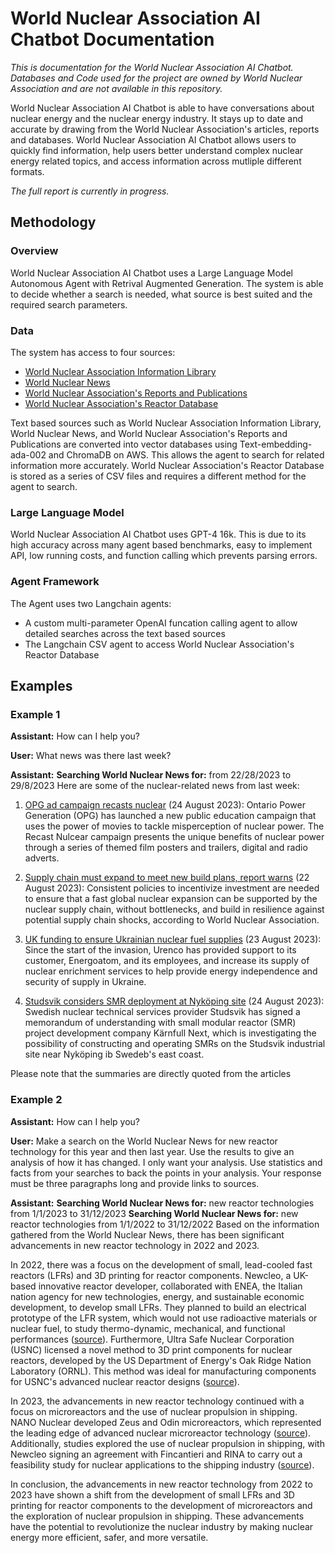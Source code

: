 # World Nuclear Association AI Chatbot Documentation
*This is documentation for the World Nuclear Association AI Chatbot. Databases and Code used for the project are owned by World Nuclear Association and are not available in this repository.*

World Nuclear Association AI Chatbot is able to have conversations about nuclear energy and the nuclear energy industry. It stays up to date and accurate by drawing from the World Nuclear Association's articles, reports and databases. World Nuclear Association AI Chatbot allows users to quickly find information, help users better understand complex nuclear energy related topics, and access information across mutliple different formats. 

*The full report is currently in progress.*

## Methodology
### Overview
World Nuclear Association AI Chatbot uses a Large Language Model Autonomous Agent with Retrival Augmented Generation. The system is able to decide whether a search is needed, what source is best suited and the required search parameters. 

### Data
The system has access to four sources:
- [World Nuclear Association Information Library](https://www.world-nuclear.org/information-library.aspx)
- [World Nuclear News](https://www.world-nuclear-news.org)
- [World Nuclear Association's Reports and Publications](https://www.world-nuclear.org/our-association/publications.aspx)
- [World Nuclear Association's Reactor Database](https://www.world-nuclear.org/information-library/facts-and-figures/reactor-database-data/reactor-database-search.aspx?source=%7B"query"%3A%7B"match_all"%3A%7B%7D%7D%2C"size"%3A25%2C"sort"%3A%5B%7B"index.sort_name.exact"%3A%7B"order"%3A"asc"%7D%7D%5D%7D)

Text based sources such as World Nuclear Association Information Library, World Nuclear News, and World Nuclear Association's Reports and Publications are converted into vector databases using Text-embedding-ada-002 and ChromaDB on AWS. This allows the agent to search for related information more accurately. World Nuclear Association's Reactor Database is stored as a series of CSV files and requires a different method for the agent to search.

### Large Language Model
World Nuclear Association AI Chatbot uses GPT-4 16k. This is due to its high accuracy across many agent based benchmarks, easy to implement API, low running costs, and function calling which prevents parsing errors. 

### Agent Framework
The Agent uses two Langchain agents: 
- A custom multi-parameter OpenAI funcation calling agent to allow detailed searches across the text based sources 
- The Langchain CSV agent to access World Nuclear Association's Reactor Database 

## Examples
### Example 1

**Assistant:** How can I help you?

**User:** What news was there last week?

**Assistant:**
**Searching World Nuclear News for:** from 22/28/2023 to 29/8/2023
Here are some of the nuclear-related news from last week:
1. [OPG ad campaign recasts nuclear](https://www.world-nuclear-news.org/Articles/OPG-ad-campaign-recasts-nuclear) (24 August 2023): Ontario Power Generation (OPG) has launched a new public education campaign that uses the power of movies to tackle misperception of nuclear power. The Recast Nulcear campaign presents the unique benefits of nuclear power through a series of themed film posters and trailers, digital and radio adverts.

2. [Supply chain must expand to meet new build plans, report warns](https://www.world-nuclear-news.org/Articles/Supply-chain-must-expand-to-meet-new-build-plans,) (22 August 2023): Consistent policies to incentivize investment are needed to ensure that a fast global nuclear expansion can be supported by the nuclear supply chain, without bottlenecks, and build in resilience against potential supply chain shocks, according to World Nuclear Association. 

3. [UK funding to ensure Ukrainian nuclear fuel supplies](https://www.world-nuclear-news.org/Articles/UK-funding-to-ensure-Ukrainian-nuclear-fuel-suppli) (23 August 2023): Since the start of the invasion, Urenco has provided support to its customer, Energoatom, and its employees, and increase its supply of nuclear enrichment services to help provide energy independence and security of supply in Ukraine.

4. [Studsvik considers SMR deployment at Nyköping site](https://world-nuclear-news.org/Articles/Studsvik-considers-SMR-deployment-at-Nykoping-site) (24 August 2023): Swedish nuclear technical services provider Studsvik has signed a memorandum of understanding with small modular reactor (SMR) project development company Kärnfull Next, which is investigating the possibility of constructing and operating SMRs on the Studsvik industrial site near Nyköping ib Swedeb's east coast.

Please note that the summaries are directly quoted from the articles

### Example 2

**Assistant:** How can I help you?

**User:** Make a search on the World Nuclear News for new reactor technology for this year and then last year. Use the results to give an analysis of how it has changed. I only want your analysis. Use statistics and facts from your searches to back the points in your analysis. Your response must be three paragraphs long and provide links to sources.

**Assistant:** 
**Searching World Nuclear News for:** new reactor technologies from 1/1/2023 to 31/12/2023
**Searching World Nuclear News for:** new reactor technologies from 1/1/2022 to 31/12/2022
Based on the information gathered from the World Nuclear News, there has been significant advancements in new reactor technology in 2022 and 2023.

In 2022, there was a focus on the development of small, lead-cooled fast reactors (LFRs) and 3D printing for reactor components. Newcleo, a UK-based innovative reactor developer, collaborated with ENEA, the Italian nation agency for new technologies, energy, and sustainable economic development, to develop small LFRs. They planned to build an electrical prototype of the LFR system, which would not use radioactive materials or nuclear fuel, to study thermo-dynamic, mechanical, and functional performances ([source](https://www.world-nuclear-news.org/Articles/Newcleo,-ENEA-to-cooperate-on-advanced-reactors)). Furthermore, Ultra Safe Nuclear Corporation (USNC) licensed a novel method to 3D print components for nuclear reactors, developed by the US Department of Energy's Oak Ridge Nation Laboratory (ORNL). This method was ideal for manufacturing components for USNC's advanced nuclear reactor designs ([source](https://www.world-nuclear-news.org/Articles/ORNL-developing-3D-printed-nuclear-microreactor)). 

In 2023, the advancements in new reactor technology continued with a focus on microreactors and the use of nuclear propulsion in shipping. NANO Nuclear developed Zeus and Odin microreactors, which represented the leading edge of advanced nuclear microreactor technology ([source](https://www.world-nuclear-news.org/Articles/US-micro-reactor-company-sets-up-HALEU-subsidiary)). Additionally, studies explored the use of nuclear propulsion in shipping, with Newcleo signing an agreement with Fincantieri and RINA to carry out a feasibility study for nuclear applications to the shipping industry ([source](https://www.world-nuclear-news.org/Articles/Studies-explore-use-of-nuclear-propulsion-in-shipp)).

In conclusion, the advancements in new reactor technology from 2022 to 2023 have shown a shift from the development of small LFRs and 3D printing for reactor components to the development of microreactors and the exploration of nuclear propulsion in shipping. These advancements have the potential to revolutionize the nuclear industry by making nuclear energy more efficient, safer, and more versatile.
